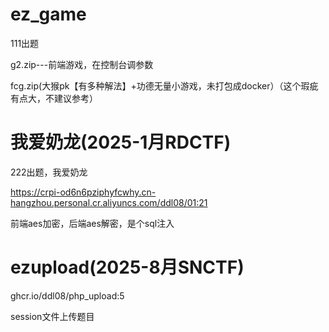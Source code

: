 # ez_game
111出题

g2.zip---前端游戏，在控制台调参数

fcg.zip(大猴pk【有多种解法】+功德无量小游戏，未打包成docker）（这个瑕疵有点大，不建议参考）

# 我爱奶龙(2025-1月RDCTF)
222出题，我爱奶龙

https://crpi-od6n6pziphyfcwhy.cn-hangzhou.personal.cr.aliyuncs.com/ddl08/01:21

前端aes加密，后端aes解密，是个sql注入

# ezupload(2025-8月SNCTF)
ghcr.io/ddl08/php_upload:5

session文件上传题目


# 
